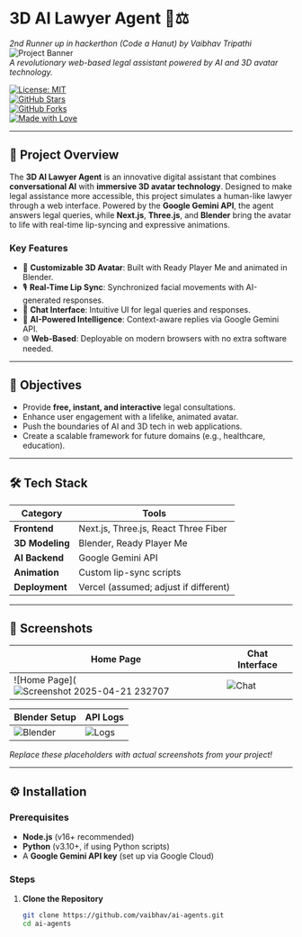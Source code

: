 # 3D AI Lawyer Agent 🤖⚖️
*2nd Runner up in hackerthon (Code a Hanut)  by Vaibhav Tripathi* 
![Project Banner](https://via.placeholder.com/1200x400.png?text=3D+AI+Lawyer+Agent)  
*A revolutionary web-based legal assistant powered by AI and 3D avatar technology.*

[![License: MIT](https://img.shields.io/badge/License-MIT-yellow.svg)](https://opensource.org/licenses/MIT)  
[![GitHub Stars](https://img.shields.io/github/stars/jayendrabharti/ai-agents?style=social)](https://github.com/jayendrabharti/ai-agents/stargazers)  
[![GitHub Forks](https://img.shields.io/github/forks/jayendrabharti/ai-agents?style=social)](https://github.com/jayendrabharti/ai-agents/network)  
[![Made with Love](https://img.shields.io/badge/Made%20with-Love-red.svg)](https://github.com/jayendrabharti)

---

## 🚀 Project Overview

The **3D AI Lawyer Agent** is an innovative digital assistant that combines **conversational AI** with **immersive 3D avatar technology**. Designed to make legal assistance more accessible, this project simulates a human-like lawyer through a web interface. Powered by the **Google Gemini API**, the agent answers legal queries, while **Next.js**, **Three.js**, and **Blender** bring the avatar to life with real-time lip-syncing and expressive animations.

### Key Features
- 🌟 **Customizable 3D Avatar**: Built with Ready Player Me and animated in Blender.
- 🎙️ **Real-Time Lip Sync**: Synchronized facial movements with AI-generated responses.
- 💬 **Chat Interface**: Intuitive UI for legal queries and responses.
- 🧠 **AI-Powered Intelligence**: Context-aware replies via Google Gemini API.
- 🌐 **Web-Based**: Deployable on modern browsers with no extra software needed.

---

## 🎯 Objectives

- Provide **free, instant, and interactive** legal consultations.
- Enhance user engagement with a lifelike, animated avatar.
- Push the boundaries of AI and 3D tech in web applications.
- Create a scalable framework for future domains (e.g., healthcare, education).

---

## 🛠️ Tech Stack

| **Category**         | **Tools**                       |
|-----------------------|---------------------------------|
| **Frontend**         | Next.js, Three.js, React Three Fiber |
| **3D Modeling**      | Blender, Ready Player Me       |
| **AI Backend**       | Google Gemini API             |
| **Animation**        | Custom lip-sync scripts       |
| **Deployment**       | Vercel (assumed; adjust if different) |

---

## 📸 Screenshots

| **Home Page**                     | **Chat Interface**                  |
|------------------------------------|-------------------------------------|
| ![Home Page](![Screenshot 2025-04-21 232707](https://github.com/user-attachments/assets/6d3a6760-89ac-472d-a4ca-776486f9db03)| ![Chat](https://via.placeholder.com/400x300.png?text=Chat+Interface) |

| **Blender Setup**                 | **API Logs**                       |
|------------------------------------|------------------------------------|
| ![Blender](https://via.placeholder.com/400x300.png?text=Blender+Lip+Sync) | ![Logs](https://via.placeholder.com/400x300.png?text=API+Logs) |

*Replace these placeholders with actual screenshots from your project!*

---

## ⚙️ Installation

### Prerequisites
- **Node.js** (v16+ recommended)
- **Python** (v3.10+, if using Python scripts)
- A **Google Gemini API key** (set up via Google Cloud)

### Steps
1. **Clone the Repository**
   ```bash
   git clone https://github.com/vaibhav/ai-agents.git
   cd ai-agents
